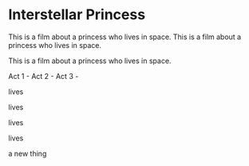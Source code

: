 # Interstellar Princess

This is a film about a princess who lives in space.
This is a film about a princess who lives in space.

This is a film about a princess who lives in space.

Act 1 -
Act 2 -
Act 3 -

lives

lives

lives

lives

a new thing
